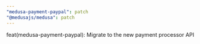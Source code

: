 ```yaml
---
"medusa-payment-paypal": patch
"@medusajs/medusa": patch
---
```


feat(medusa-payment-paypal): Migrate to the new payment processor API
